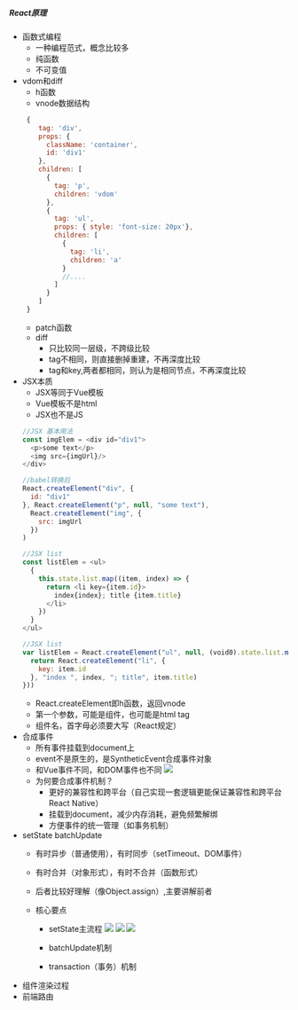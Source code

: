##### React原理
- 函数式编程
  - 一种编程范式，概念比较多
  - 纯函数
  - 不可变值
- vdom和diff
  - h函数
  - vnode数据结构
  ```javascript
   {
      tag: 'div',
      props: {
        className: 'container',
        id: 'div1'
      },
      children: [
        {
          tag: 'p',
          children: 'vdom'
        },
        {
          tag: 'ul',
          props: { style: 'font-size: 20px'},
          children: [
            {
              tag: 'li',
              children: 'a'
            } 
            //....
          ]
        }
      ]
   }
  ```
  - patch函数
  - diff
    - 只比较同一层级，不跨级比较
    - tag不相同，则直接删掉重建，不再深度比较
    - tag和key,两者都相同，则认为是相同节点，不再深度比较
- JSX本质
  - JSX等同于Vue模板
  - Vue模板不是html
  - JSX也不是JS
  ```javascript
  //JSX 基本用法
  const imgElem = <div id="div1">
    <p>some text</p>
    <img src={imgUrl}/>
  </div>
  
  //babel转换后
  React.createElement("div", {
    id: "div1"
  }, React.createElement("p", null, "some text"), 
    React.createElement("img", {
      src: imgUrl
    })
  )
  ```
  ```javascript
  //JSX list
  const listElem = <ul>
    {
      this.state.list.map((item, index) => {
        return <li key={item.id}>
          index{index}; title {item.title}
        </li>
      })
    }
  </ul>
  
  //JSX list
  var listElem = React.createElement("ul", null, (void0).state.list.map(function (item, index) {
    return React.createElement("li", {
      key: item.id
    }, "index ", index, "; title", item.title)
  }))
  ```
  - React.createElement即h函数，返回vnode
  - 第一个参数，可能是组件，也可能是html tag
  - 组件名，首字母必须要大写（React规定） 
- 合成事件
  - 所有事件挂载到document上
  - event不是原生的，是SyntheticEvent合成事件对象
  - 和Vue事件不同，和DOM事件也不同
  [![](https://image.prntscr.com/image/-sxjckNhQE2lq-gzi2iO9w.png)](https://image.prntscr.com/image/-sxjckNhQE2lq-gzi2iO9w.png "markdown")
  - 为何要合成事件机制？
    - 更好的兼容性和跨平台（自己实现一套逻辑更能保证兼容性和跨平台React Native）
    - 挂载到document，减少内存消耗，避免频繁解绑
    - 方便事件的统一管理（如事务机制）
- setState batchUpdate
  - 有时异步（普通使用），有时同步（setTimeout、DOM事件）
  - 有时合并（对象形式），有时不合并（函数形式）
  - 后者比较好理解（像Object.assign）,主要讲解前者
  
  - 核心要点 
    - setState主流程
      [![](https://image.prntscr.com/image/_PDWekLzRwyUsLvc9RliKw.png)](https://image.prntscr.com/image/_PDWekLzRwyUsLvc9RliKw.png "markdown")
      [![](https://image.prntscr.com/image/Lsaq4J0tT1yBNqbo6TCyEw.png)](https://image.prntscr.com/image/Lsaq4J0tT1yBNqbo6TCyEw.png "markdown")
      [![](https://image.prntscr.com/image/9Cw861haTt2iaMt7fIaVcA.png)](https://image.prntscr.com/image/9Cw861haTt2iaMt7fIaVcA.png "markdown")
      
    - batchUpdate机制
    - transaction（事务）机制
- 组件渲染过程
- 前端路由
